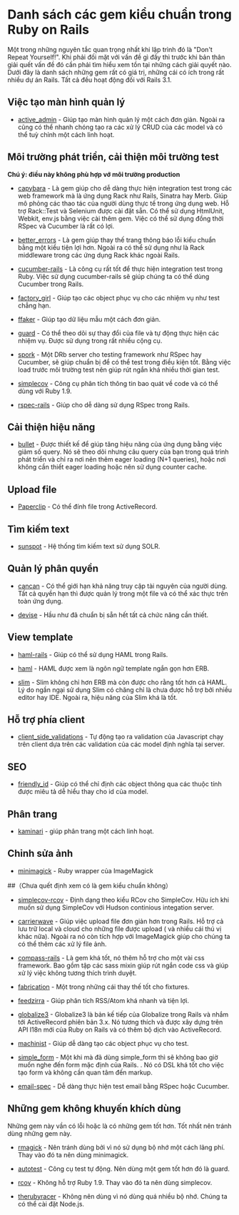 # Danh sách các gem kiểu chuẩn trong Ruby on Rails

Một trong những nguyên tắc quan trọng nhất khi lập trình đó là "Don't Repeat Yourself!". Khi phải đối mặt với vấn đề gì đấy thì trước khi bản thân giải quết vấn đề đó cần phải tìm hiểu xem tồn tại những cách giải quyết nào. Dưới đây là danh sách những gem rất có giá trị, những cái có ích trong rất nhiều dự án Rails. Tất cả đều hoạt động đối với Rails 3.1.

## Việc tạo màn hình quản lý

* [active_admin](https://github.com/gregbell/active_admin) - Giúp tạo màn hình quản lý một cách đơn giản. Ngoài ra cũng có thể nhanh chóng tạo ra các xử lý CRUD của các model và có thể tuỳ chỉnh một cách linh hoạt.

## Môi trường phát triển, cải thiện môi trường test

**Chú ý: điều này không phù hợp vớ môi trường production**

* [capybara](https://github.com/jnicklas/capybara) - Là gem giúp cho dễ dàng thực hiện integration test trong các web framework mà là ứng dụng Rack như Rails, Sinatra hay Merb. Giúp mô phỏng các thao tác của người dùng thực tế trong ứng dụng web. Hỗ trợ Rack::Test và Selenium được cài đặt sẵn. Có thể sử dụng HtmlUnit, Webkit, env.js bằng việc cài thêm gem. Việc có thể sử dụng đồng thời RSpec và Cucumber là rất có lợi.

* [better_errors](https://github.com/charliesome/better_errors) - Là gem giúp thay thế trang thông báo lỗi kiểu chuẩn bằng một kiểu tiện lợi hơn. Ngoài ra có thể sử dụng như là Rack middleware trong các ứng dụng Rack khác ngoài Rails.

* [cucumber-rails](https://github.com/cucumber/cucumber-rails) - Là công cụ rất tốt để thực hiện integration test trong Ruby. Việc sử dụng cucumber-rails sẽ giúp chúng ta có thể dùng Cucumber trong Rails.

* [factory_girl](https://github.com/thoughtbot/factory_girl) - Giúp tạo các object phục vụ cho các nhiệm vụ như test chẳng hạn.

* [ffaker](https://github.com/EmmanuelOga/ffaker) - Giúp tạo dữ liệu mẫu một cách đơn giản.

* [guard](https://github.com/guard/guard) - Có thể theo dõi sự thay đổi của file và tự động thực hiện các nhiệm vụ. Được sử dụng trong rất nhiều cộng cụ.

* [spork](https://github.com/sporkrb/spork) - Một DRb server cho testing framework như RSpec hay Cucumber, sẽ giúp chuẩn bị để có thể test trong điều kiện tốt. Bằng việc load trước môi trường test nên giúp rút ngắn khá nhiều thời gian test.

* [simplecov](https://github.com/colszowka/simplecov) - Công cụ phân tích thông tin bao quát về code và có thể dùng với Ruby 1.9.

* [rspec-rails](https://github.com/rspec/rspec-rails) - Giúp cho dễ dàng sử dụng RSpec trong Rails.

## Cải thiện hiệu năng

* [bullet](https://github.com/flyerhzm/bullet) - Được thiết kế để giúp tăng hiệu năng của ứng dụng bằng việc giảm số query. Nó sẽ theo dõi nhưng câu query của bạn trong quá trình phát triển và chỉ ra nơi nên thêm eager loading (N+1 queries), hoặc nơi không cần thiết eager loading hoặc nên sử dụng counter cache.

## Upload file

* [Paperclip](https://github.com/thoughtbot/paperclip) - Có thể đính file trong ActiveRecord.

## Tìm kiếm text

* [sunspot](https://github.com/sunspot/sunspot) - Hệ thống tìm kiếm text sử dụng SOLR.

## Quản lý phân quyền

* [cancan](https://github.com/ryanb/cancan) - Có thể giới hạn khả năng truy cập tài nguyên của người dùng. Tất cả quyền hạn thì được quản lý trong một file và có thể xác thực trên toàn ứng dụng.

* [devise](https://github.com/plataformatec/devise) - Hầu như đã chuẩn bị sẵn hết tất cả chức năng cần thiết.

## View template

* [haml-rails](https://github.com/indirect/haml-rails) - Giúp có thể sử dụng HAML trong Rails.

* [haml](http://haml-lang.com) - HAML được xem là ngôn ngữ template ngắn gọn hơn ERB.

* [slim](http://slim-lang.com) - Slim không chỉ hơn ERB mà còn được cho rằng tốt hơn cả HAML. Lý do ngần ngại sử dụng Slim có chăng chỉ là chưa được hỗ trợ bởi nhiều editor hay IDE. Ngoài ra, hiệu năng của Slim khá là tốt.

## Hỗ trợ phía client

* [client_side_validations](https://github.com/bcardarella/client_side_validations) - Tự động tạo ra validation của Javascript chạy trên client dựa trên các validation của các model định nghĩa tại server.

## SEO

* [friendly_id](https://github.com/norman/friendly_id) - Giúp có thể chỉ định các object thông qua các thuộc tính được miêu tả dễ hiểu thay cho id của model.

## Phân trang

* [kaminari](https://github.com/amatsuda/kaminari) - giúp phân trang một cách linh hoạt.

## Chỉnh sửa ảnh

* [minimagick](https://github.com/probablycorey/mini_magick) - Ruby wrapper của ImageMagick

##（Chưa quết định xem có là gem kiểu chuẩn không）

* [simplecov-rcov](https://github.com/fguillen/simplecov-rcov) - Định dạng theo kiểu RCov cho SimpleCov. Hữu ích khi muốn sử dụng SimpleCov với Hudson continious integation server.

* [carrierwave](https://github.com/jnicklas/carrierwave) - Giúp việc upload file đơn giản hơn trong Rails. Hỗ trợ cả lưu trữ local và cloud cho những file được upload ( và nhiều cái thú vị khác nữa). Ngoài ra nó còn tích hợp với ImageMagick giúp cho chúng ta có thể thêm các xử lý file ảnh.

* [compass-rails](https://github.com/chriseppstein/compass) - Là gem khá tốt, nó thêm hỗ trợ cho một vài css framework. Bao gồm tập các sass mixin giúp rút ngắn code css và giúp xử lý việc không tương thích trình duyệt.

* [fabrication](http://fabricationgem.org/) - Một trong những cái thay thế tốt cho fixtures.

* [feedzirra](https://github.com/pauldix/feedzirra) - Giúp phân tích RSS/Atom khá nhanh và tiện lợi.

* [globalize3](https://github.com/svenfuchs/globalize3.git) - Globalize3 là bản kế tiếp của Globalize trong Rails và nhắm tới ActiveRecord phiên bản 3.x. Nó tương thích và được xây dựng trên API I18n mới của Ruby on Rails và có thêm bộ dịch vào ActiveRecord.

* [machinist](https://github.com/notahat/machinist) - Giúp dễ dàng tạo các object phục vụ cho test.

* [simple_form](https://github.com/plataformatec/simple_form) - Một khi mà đã dùng simple_form thì sẽ không bao giờ muốn nghe đến form mặc định của Rails.
. Nó có DSL khá tốt cho việc tạo form và không cần quan tâm đến markup.

* [email-spec](https://github.com/bmabey/email-spec) - Dễ dàng thực hiện test email bằng RSpec hoặc Cucumber.

## Những gem không khuyến khích dùng

Những gem này vần có lỗi hoặc là có những gem tốt hơn. Tốt nhất nên tránh dùng những gem này.

* [rmagick](http://rmagick.rubyforge.org/) - Nên tránh dùng bởi vì nó sử dụng bộ nhớ một cách lãng phí. Thay vào đó ta nên dùng minimagick.

* [autotest](http://www.zenspider.com/ZSS/Products/ZenTest/) - Công cụ test tự động. Nên dùng một gem tốt hơn đó là guard.

* [rcov](https://github.com/relevance/rcov) - Không hỗ trợ Ruby 1.9. Thay vào đó ta nên dùng simplecov.

* [therubyracer](https://github.com/cowboyd/therubyracer) - Không nên dùng vì nó dùng quá nhiều bộ nhớ. Chúng ta có thể cài đặt Node.js.
